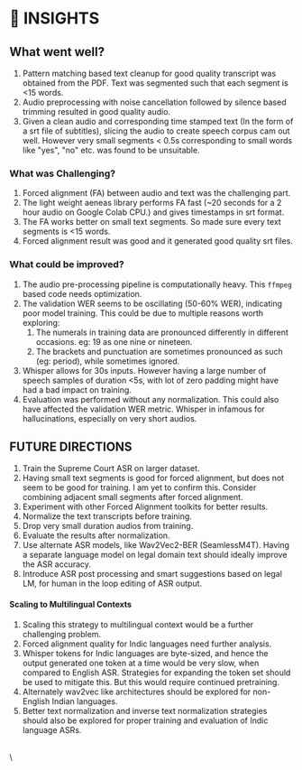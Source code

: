 # 🧠 INSIGHTS



## What went well?

1. Pattern matching based text cleanup for good quality transcript was obtained from the PDF.  Text was segmented such that each segment is <15 words.
2. Audio preprocessing with noise cancellation followed by silence based trimming resulted in good quality audio.
3. Given a clean audio and corresponding time stamped text (In the form of a srt file of subtitles),  slicing the audio to create speech corpus cam out well. However very small segments < 0.5s corresponding to small words like "yes", "no" etc. was found to be unsuitable.&#x20;

### What was Challenging?

1. Forced alignment (FA)  between audio and text was the challenging part.
2. The light weight aeneas library performs FA fast (\~20 seconds for a 2 hour audio on Google Colab CPU.) and gives timestamps in srt format.
3. The FA works better on small text segments. So made sure every text segments is <15 words.
4. Forced alignment result was good and it generated good quality srt files.

### What could be improved?

1. The audio pre-processing pipeline is computationally heavy. This `ffmpeg` based code needs optimization.
2. The validation WER seems to be oscillating (50-60% WER), indicating poor model training. This could be due to multiple reasons worth exploring:
   1. The numerals in training data are pronounced differently in different occasions. eg: 19 as one nine or nineteen.
   2. The brackets and punctuation are sometimes pronounced as such  (eg: period), while sometimes ignored.
3. Whisper allows for 30s inputs. However having a large number of speech samples of duration <5s, with lot of zero padding might have had a bad impact on training.
4. Evaluation was performed without any normalization. This could also have affected the validation WER metric. Whisper in infamous for hallucinations, especially on very short audios.

## FUTURE DIRECTIONS

1. Train the Supreme Court ASR on larger dataset.
2. Having small text segments is good for forced alignment, but does not seem to be good for training. I am yet to confirm this. Consider combining adjacent small segments after forced alignment.
3. Experiment with other Forced Alignment toolkits for better results.
4. Normalize the text transcripts before training.
5. Drop very small duration audios from training.
6. Evaluate the results after normalization.
7. Use alternate ASR models, like Wav2Vec2-BER (SeamlessM4T). Having a separate language model on legal domain text should ideally improve the ASR accuracy.
8. Introduce ASR post processing and smart suggestions based on legal LM, for human in the loop editing of ASR output.

#### Scaling to Multilingual Contexts

1. Scaling this strategy to multilingual context would be a further challenging problem.
2. Forced alignment quality for Indic languages need further analysis.
3. Whisper tokens for Indic languages are byte-sized, and hence the output generated one token at a time would be very slow, when compared to English ASR. Strategies for expanding the token set should be used to mitigate this. But this would require continued pretraining.
4. Alternately wav2vec like architectures should be explored for non-English  Indian languages.
5. Better text normalization and inverse text normalization strategies should also be explored for proper training and evaluation of Indic language ASRs.

\
\

